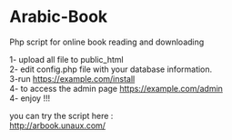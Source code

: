 # Arabic-Book
Php script for online book reading and downloading 

1- upload all file to public_html</br>
2- edit config.php file with your database information.</br>
3-run https://example.com/install</br>
4- to access the admin page https://example.com/admin</br>
4- enjoy !!!</br>

you can try the script here : </br>
http://arbook.unaux.com/
